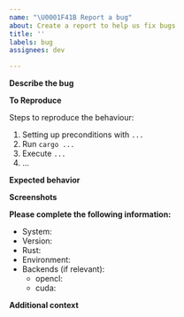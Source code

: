 ```yaml
---
name: "\U0001F41B Report a bug"
about: Create a report to help us fix bugs
title: ''
labels: bug
assignees: dev

---
```


**Describe the bug**

<!-- A clear and concise description of what the bug is.

Bad:
 > sh*t ain't workin, it's ALL BROKEN
 > cuda does not converge

Good:
 > Build failure with README instructions
 > Network fails to converge using the RNN layer with the cuda backend
-->

**To Reproduce**

Steps to reproduce the behaviour:

1. Setting up preconditions with `...`
2. Run `cargo ...`
3. Execute `...`
4. ...

**Expected behavior**

<!-- A clear and concise description of what you expected to happen. -->

**Screenshots**

<!-- If applicable, add complete copies of the commandline output to help explain your problem.
Use code blocks with ` ```plain ` or ` ```rust ` depending on the output type. -->

**Please complete the following information:**
<!-- assumes `ripgrep` (with the binary `rg`) is installed -->
 - System: <!-- Fedora, Ubuntu, Win10, MacOS, ... with a version -->
 - Version: <!-- git sha, dependency release version -->
 - Rust: <!-- $( rustc --version ) -->
 - Environment: <!-- $( printenv | rg '^(CU(BLAS|DNN)|(OPEN)?BLAS|(OPEN)?CL)_(VARIANT|STATIC|LIBS_(LIB|INCLUDE)_DIR)=.*$' )$ -->
 - Backends (if relevant):
   * opencl: <!-- $( clinfo -l ) -->
   * cuda: <!-- $( nvidia-smi ) -->

**Additional context**

<!-- Add any other relevant context here. -->
